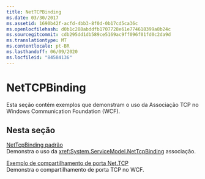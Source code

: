 ```yaml
---
title: NetTCPBinding
ms.date: 03/30/2017
ms.assetid: 1690b42f-acfd-4bb3-8f0d-0b17cd5ca36c
ms.openlocfilehash: d0b1c288abddfb1707728e61e774618399a8b24c
ms.sourcegitcommit: cdb295dd1db589ce5169ac9ff096f01fd0c2da9d
ms.translationtype: MT
ms.contentlocale: pt-BR
ms.lasthandoff: 06/09/2020
ms.locfileid: "84584136"
---
```

# <a name="nettcpbinding"></a>NetTCPBinding
Esta seção contém exemplos que demonstram o uso da Associação TCP no Windows Communication Foundation (WCF).  
  
## <a name="in-this-section"></a>Nesta seção  
 [NetTcpBinding padrão](default-nettcpbinding.md)  
 Demonstra o uso da <xref:System.ServiceModel.NetTcpBinding> associação.  
  
 [Exemplo de compartilhamento de porta Net.TCP](net-tcp-port-sharing-sample.md)  
 Demonstra o compartilhamento de porta TCP no WCF.
